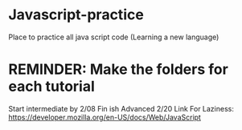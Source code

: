 # Javascript-practice
Place to practice all java script code (Learning a new language)
# REMINDER: Make the folders for each tutorial
Start intermediate by 2/08
Fin ish Advanced 2/20
Link For Laziness: 
https://developer.mozilla.org/en-US/docs/Web/JavaScript
